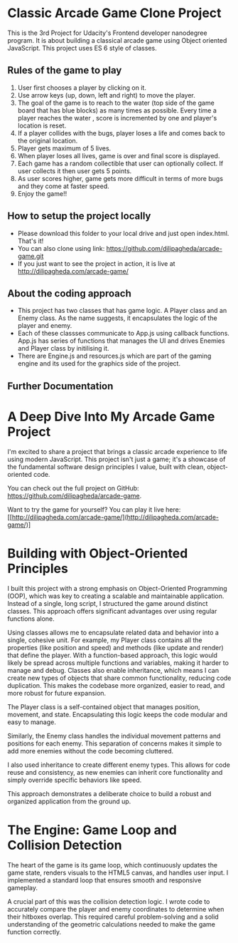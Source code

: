 # Classic Arcade Game Clone Project
This is the 3rd Project for Udacity's Frontend developer nanodegree program. It is about building a classical arcade game using Object oriented JavaScript.
This project uses ES 6 style of classes.

## Rules of the game to play

1. User first chooses a player by clicking on it.
2. Use arrow keys (up, down, left and right) to move the player.
3. The goal of the game is to reach to the water (top side of the game board that has blue blocks) as many times as possible. Every time a player reaches the water , score is incremented by one and player's location is reset.
4. If a player collides with the bugs, player loses a life and comes back to the original location.
5. Player gets maximum of 5 lives.
6. When player loses all lives, game is over and final score is displayed.
7. Each game has a random collectible that user can optionally collect. If user collects it then user gets 5 points.
8. As user scores higher, game gets more difficult in terms of more bugs and they come at faster speed.
9. Enjoy the game!!

## How to setup the project locally
- Please download this folder to your local drive and just open index.html. That's it!
- You can also clone using link: https://github.com/dilipagheda/arcade-game.git
- If you just want to see the project in action, it is live at http://dilipagheda.com/arcade-game/

## About the coding approach
- This project has two classes that has game logic. A Player class and an Enemy class. As the name suggests, it encapsulates the logic of the player and enemy.
- Each of these classses communicate to App.js using callback functions. App.js has series of functions that manages the UI and drives Enemies and Player class by initilising it.
- There are Engine.js and resources.js which are part of the gaming engine and its used for the graphics side of the project.

## Further Documentation
# A Deep Dive Into My Arcade Game Project

I'm excited to share a project that brings a classic arcade experience to life using modern JavaScript. This project isn't just a game; it's a showcase of the fundamental software design principles I value, built with clean, object-oriented code.

You can check out the full project on GitHub: https://github.com/dilipagheda/arcade-game.

Want to try the game for yourself? You can play it live here: [[http://dilipagheda.com/arcade-game/](http://dilipagheda.com/arcade-game/)]

# Building with Object-Oriented Principles

I built this project with a strong emphasis on Object-Oriented Programming (OOP), which was key to creating a scalable and maintainable application. Instead of a single, long script, I structured the game around distinct classes. This approach offers significant advantages over using regular functions alone.

Using classes allows me to encapsulate related data and behavior into a single, cohesive unit. For example, my Player class contains all the properties (like position and speed) and methods (like update and render) that define the player. With a function-based approach, this logic would likely be spread across multiple functions and variables, making it harder to manage and debug. Classes also enable inheritance, which means I can create new types of objects that share common functionality, reducing code duplication. This makes the codebase more organized, easier to read, and more robust for future expansion.

The Player class is a self-contained object that manages position, movement, and state. Encapsulating this logic keeps the code modular and easy to manage.

Similarly, the Enemy class handles the individual movement patterns and positions for each enemy. This separation of concerns makes it simple to add more enemies without the code becoming cluttered.

I also used inheritance to create different enemy types. This allows for code reuse and consistency, as new enemies can inherit core functionality and simply override specific behaviors like speed.

This approach demonstrates a deliberate choice to build a robust and organized application from the ground up.

# The Engine: Game Loop and Collision Detection

The heart of the game is its game loop, which continuously updates the game state, renders visuals to the HTML5 canvas, and handles user input. I implemented a standard loop that ensures smooth and responsive gameplay.

A crucial part of this was the collision detection logic. I wrote code to accurately compare the player and enemy coordinates to determine when their hitboxes overlap. This required careful problem-solving and a solid understanding of the geometric calculations needed to make the game function correctly.
